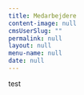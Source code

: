 ```yaml
---
title: Medarbejdere
content-image: null
cmsUserSlug: ""
permalink: null
layout: null
menu-name: null
date: null
---
```


test